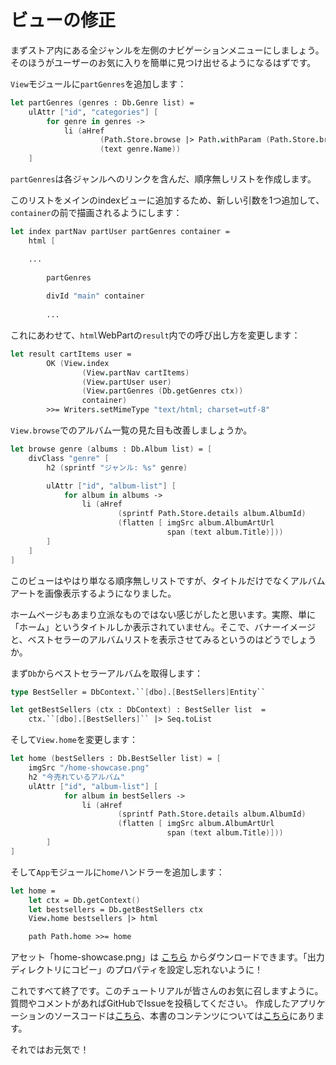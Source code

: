 # ビューの修正

まずストア内にある全ジャンルを左側のナビゲーションメニューにしましょう。
そのほうがユーザーのお気に入りを簡単に見つけ出せるようになるはずです。

`View`モジュールに`partGenres`を追加します：

```fsharp
let partGenres (genres : Db.Genre list) =
    ulAttr ["id", "categories"] [
        for genre in genres -> 
            li (aHref 
                    (Path.Store.browse |> Path.withParam (Path.Store.browseKey, genre.Name)) 
                    (text genre.Name))
    ]
```

`partGenres`は各ジャンルへのリンクを含んだ、順序無しリストを作成します。

このリストをメインのindexビューに追加するため、新しい引数を1つ追加して、`container`の前で描画されるようにします：

```fsharp
let index partNav partUser partGenres container = 
    html [

    ...
    
        partGenres
    
        divId "main" container
        
        ...
```

これにあわせて、`html`WebPartの`result`内での呼び出し方を変更します：

```fsharp
let result cartItems user =
        OK (View.index 
                (View.partNav cartItems) 
                (View.partUser user) 
                (View.partGenres (Db.getGenres ctx))
                container)
        >>= Writers.setMimeType "text/html; charset=utf-8"
```

`View.browse`でのアルバム一覧の見た目も改善しましょうか。

```fsharp
let browse genre (albums : Db.Album list) = [
    divClass "genre" [ 
        h2 (sprintf "ジャンル: %s" genre)

        ulAttr ["id", "album-list"] [
            for album in albums ->
                li (aHref 
                        (sprintf Path.Store.details album.AlbumId) 
                        (flatten [ imgSrc album.AlbumArtUrl
                                   span (text album.Title)]))
        ]
    ]
]
```

このビューはやはり単なる順序無しリストですが、タイトルだけでなくアルバムアートを画像表示するようになりました。

ホームページもあまり立派なものではない感じがしたと思います。実際、単に「ホーム」というタイトルしか表示されていません。そこで、バナーイメージと、ベストセラーのアルバムリストを表示させてみるというのはどうでしょうか。

まず`Db`からベストセラーアルバムを取得します：

```fsharp
type BestSeller = DbContext.``[dbo].[BestSellers]Entity``
```

```fsharp
let getBestSellers (ctx : DbContext) : BestSeller list  =
    ctx.``[dbo].[BestSellers]`` |> Seq.toList
```

そして`View.home`を変更します：

```fsharp
let home (bestSellers : Db.BestSeller list) = [
    imgSrc "/home-showcase.png"
    h2 "今売れているアルバム"
    ulAttr ["id", "album-list"] [
            for album in bestSellers ->
                li (aHref 
                        (sprintf Path.Store.details album.AlbumId) 
                        (flatten [ imgSrc album.AlbumArtUrl
                                   span (text album.Title)]))
        ]
]
```

そして`App`モジュールに`home`ハンドラーを追加します：

```fsharp
let home =
    let ctx = Db.getContext()
    let bestsellers = Db.getBestSellers ctx
    View.home bestsellers |> html
```

```fsharp
    path Path.home >>= home
```

アセット「home-showcase.png」は [こちら](https://raw.githubusercontent.com/theimowski/SuaveMusicStore/master/home-showcase.png) からダウンロードできます。「出力ディレクトリにコピー」のプロパティを設定し忘れないように！

これですべて終了です。このチュートリアルが皆さんのお気に召しますように。
質問やコメントがあればGitHubでIssueを投稿してください。
作成したアプリケーションのソースコードは[こちら](https://github.com/theimowski/SuaveMusicStore)、本書のコンテンツについては[こちら](https://github.com/theimowski/SuaveMusicStoreTutorial/blob/master/SUMMARY.md)にあります。

それではお元気で！
